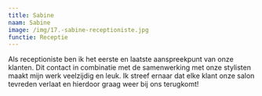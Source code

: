 ```yaml
---
title: Sabine
naam: Sabine
image: /img/17.-sabine-receptioniste.jpg
functie: Receptie
---
```


Als receptioniste ben ik het eerste en laatste aanspreekpunt van onze klanten. Dit contact in combinatie met de samenwerking met onze stylisten maakt mijn werk veelzijdig en leuk. Ik streef ernaar dat elke klant onze salon tevreden verlaat en hierdoor graag weer bij ons terugkomt!